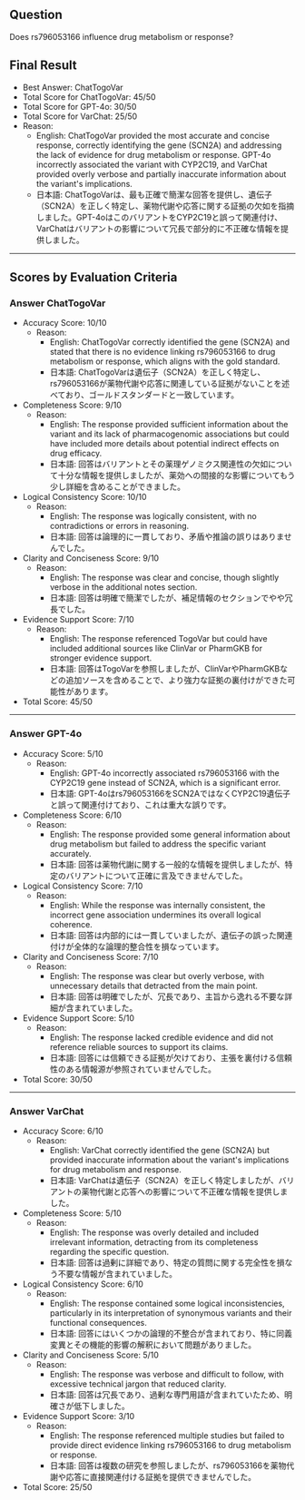 ## Question

Does rs796053166 influence drug metabolism or response?

## Final Result

- Best Answer: ChatTogoVar
- Total Score for ChatTogoVar: 45/50
- Total Score for GPT-4o: 30/50
- Total Score for VarChat: 25/50
- Reason:
  - English: ChatTogoVar provided the most accurate and concise response, correctly identifying the gene (SCN2A) and addressing the lack of evidence for drug metabolism or response. GPT-4o incorrectly associated the variant with CYP2C19, and VarChat provided overly verbose and partially inaccurate information about the variant's implications.
  - 日本語: ChatTogoVarは、最も正確で簡潔な回答を提供し、遺伝子（SCN2A）を正しく特定し、薬物代謝や応答に関する証拠の欠如を指摘しました。GPT-4oはこのバリアントをCYP2C19と誤って関連付け、VarChatはバリアントの影響について冗長で部分的に不正確な情報を提供しました。

---

## Scores by Evaluation Criteria

### Answer ChatTogoVar
- Accuracy Score: 10/10
  - Reason: 
    - English: ChatTogoVar correctly identified the gene (SCN2A) and stated that there is no evidence linking rs796053166 to drug metabolism or response, which aligns with the gold standard.
    - 日本語: ChatTogoVarは遺伝子（SCN2A）を正しく特定し、rs796053166が薬物代謝や応答に関連している証拠がないことを述べており、ゴールドスタンダードと一致しています。
- Completeness Score: 9/10
  - Reason: 
    - English: The response provided sufficient information about the variant and its lack of pharmacogenomic associations but could have included more details about potential indirect effects on drug efficacy.
    - 日本語: 回答はバリアントとその薬理ゲノミクス関連性の欠如について十分な情報を提供しましたが、薬効への間接的な影響についてもう少し詳細を含めることができました。
- Logical Consistency Score: 10/10
  - Reason: 
    - English: The response was logically consistent, with no contradictions or errors in reasoning.
    - 日本語: 回答は論理的に一貫しており、矛盾や推論の誤りはありませんでした。
- Clarity and Conciseness Score: 9/10
  - Reason: 
    - English: The response was clear and concise, though slightly verbose in the additional notes section.
    - 日本語: 回答は明確で簡潔でしたが、補足情報のセクションでやや冗長でした。
- Evidence Support Score: 7/10
  - Reason: 
    - English: The response referenced TogoVar but could have included additional sources like ClinVar or PharmGKB for stronger evidence support.
    - 日本語: 回答はTogoVarを参照しましたが、ClinVarやPharmGKBなどの追加ソースを含めることで、より強力な証拠の裏付けができた可能性があります。
- Total Score: 45/50

---

### Answer GPT-4o
- Accuracy Score: 5/10
  - Reason: 
    - English: GPT-4o incorrectly associated rs796053166 with the CYP2C19 gene instead of SCN2A, which is a significant error.
    - 日本語: GPT-4oはrs796053166をSCN2AではなくCYP2C19遺伝子と誤って関連付けており、これは重大な誤りです。
- Completeness Score: 6/10
  - Reason: 
    - English: The response provided some general information about drug metabolism but failed to address the specific variant accurately.
    - 日本語: 回答は薬物代謝に関する一般的な情報を提供しましたが、特定のバリアントについて正確に言及できませんでした。
- Logical Consistency Score: 7/10
  - Reason: 
    - English: While the response was internally consistent, the incorrect gene association undermines its overall logical coherence.
    - 日本語: 回答は内部的には一貫していましたが、遺伝子の誤った関連付けが全体的な論理的整合性を損なっています。
- Clarity and Conciseness Score: 7/10
  - Reason: 
    - English: The response was clear but overly verbose, with unnecessary details that detracted from the main point.
    - 日本語: 回答は明確でしたが、冗長であり、主旨から逸れる不要な詳細が含まれていました。
- Evidence Support Score: 5/10
  - Reason: 
    - English: The response lacked credible evidence and did not reference reliable sources to support its claims.
    - 日本語: 回答には信頼できる証拠が欠けており、主張を裏付ける信頼性のある情報源が参照されていませんでした。
- Total Score: 30/50

---

### Answer VarChat
- Accuracy Score: 6/10
  - Reason: 
    - English: VarChat correctly identified the gene (SCN2A) but provided inaccurate information about the variant's implications for drug metabolism and response.
    - 日本語: VarChatは遺伝子（SCN2A）を正しく特定しましたが、バリアントの薬物代謝と応答への影響について不正確な情報を提供しました。
- Completeness Score: 5/10
  - Reason: 
    - English: The response was overly detailed and included irrelevant information, detracting from its completeness regarding the specific question.
    - 日本語: 回答は過剰に詳細であり、特定の質問に関する完全性を損なう不要な情報が含まれていました。
- Logical Consistency Score: 6/10
  - Reason: 
    - English: The response contained some logical inconsistencies, particularly in its interpretation of synonymous variants and their functional consequences.
    - 日本語: 回答にはいくつかの論理的不整合が含まれており、特に同義変異とその機能的影響の解釈において問題がありました。
- Clarity and Conciseness Score: 5/10
  - Reason: 
    - English: The response was verbose and difficult to follow, with excessive technical jargon that reduced clarity.
    - 日本語: 回答は冗長であり、過剰な専門用語が含まれていたため、明確さが低下しました。
- Evidence Support Score: 3/10
  - Reason: 
    - English: The response referenced multiple studies but failed to provide direct evidence linking rs796053166 to drug metabolism or response.
    - 日本語: 回答は複数の研究を参照しましたが、rs796053166を薬物代謝や応答に直接関連付ける証拠を提供できませんでした。
- Total Score: 25/50